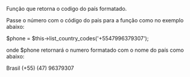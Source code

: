 Função que retorna o codigo do país formatado.

Passe o número com o código do pais para a função como no exemplo abaixo:

$phone = $this->list_country_codes('+5547996379307');

onde $phone retornará o numero formatado com o nome do país como abaixo:

Brasil (+55) (47) 96379307

